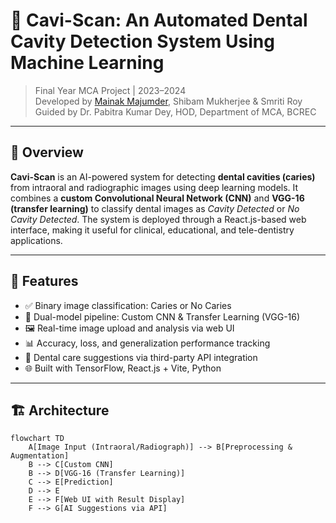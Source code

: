# 🦷 Cavi-Scan: An Automated Dental Cavity Detection System Using Machine Learning

> Final Year MCA Project | 2023–2024  
> Developed by [Mainak Majumder](https://github.com/mainak1023), Shibam Mukherjee & Smriti Roy  
> Guided by Dr. Pabitra Kumar Dey, HOD, Department of MCA, BCREC

---

## 📌 Overview

**Cavi-Scan** is an AI-powered system for detecting **dental cavities (caries)** from intraoral and radiographic images using deep learning models. It combines a **custom Convolutional Neural Network (CNN)** and **VGG-16 (transfer learning)** to classify dental images as *Cavity Detected* or *No Cavity Detected*. The system is deployed through a React.js-based web interface, making it useful for clinical, educational, and tele-dentistry applications.

---

## 🎯 Features

- ✅ Binary image classification: Caries or No Caries
- 🧠 Dual-model pipeline: Custom CNN & Transfer Learning (VGG-16)
- 🖼️ Real-time image upload and analysis via web UI
- 📊 Accuracy, loss, and generalization performance tracking
- 📱 Dental care suggestions via third-party API integration
- 🌐 Built with TensorFlow, React.js + Vite, Python

---

## 🏗️ Architecture

```mermaid
flowchart TD
    A[Image Input (Intraoral/Radiograph)] --> B[Preprocessing & Augmentation]
    B --> C[Custom CNN]
    B --> D[VGG-16 (Transfer Learning)]
    C --> E[Prediction]
    D --> E
    E --> F[Web UI with Result Display]
    F --> G[AI Suggestions via API]
